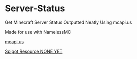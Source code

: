 # Server-Status
Get Minecraft Server Status Outputted Neatly Using mcapi.us

Made for use with NamelessMC

<a href="https://mcapi.us/">mcapi.us</a>

<a href="#">Spigot Resource NONE YET</a>
